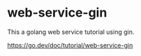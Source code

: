 # web-service-gin

This a golang web service tutorial using gin.

https://go.dev/doc/tutorial/web-service-gin

